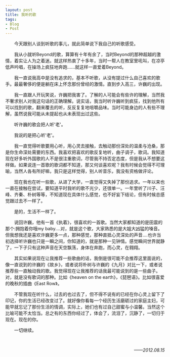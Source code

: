 ```yaml
---
layout: post
title: 我听的歌
tags:
- Blog
- Post
---
```


<p style="text-indent:2em;">
今天跟别人谈到听歌的事儿，就此简单说下我自己的听歌感受。
</p>

<p style="text-indent:2em;">
我从小就听Beyond的歌，算算有十年有余了，当时Beyond的那种超越的激情，着实让人为之着迷。就这样热衷了十多年，当时一帮人在教室里吼叫，在凉亭低声吟唱，在操场上疯狂地奔跑......就这样一直爱着Beyond。
</p>

<p style="text-indent:2em;">
我一直说我高中是没有追求的，基本不听歌，从没有提过什么自己喜欢的歌手。最最奢侈的便是躺在床上怀念那份曾经的激情。直到步入高三，许巍的出现。
</p>

<p style="text-indent:2em;">
我一直跟人开玩笑说，许巍把我害了。了解的人可能会有些许的理解，当然我不奢求别人对我这句话的正确理解。说实话，我当时听许巍听到疯狂，找到他所有可以找到的歌，翻来覆去的听，反反复复地咀嚼品味。当时可能身边的人有些不理解，虽然说我可能从未提起也从未表现出过这些。
</p>

<p style="text-indent:2em;">
听许巍的歌会把人听'老'。
</p>

<p style="text-indent:2em;">
我说的是把心听'老'。
</p>

<p style="text-indent:2em;">
我一直觉得听歌要用心听，用心灵去接触，去触动那份深处的温柔与沧桑，那是你生命深处需要的东西。我喜欢把喜欢的歌反复地听，曲子调子，歌词。我知道现在好多听外国歌的人不是很注重歌词，尽管我不持否定态度，但是我从不想要这样做。如果说连一首歌的歌词都不知道，那又何谈喜欢呢？我有时候会觉得不可理喻，当然人各有所好嘛，我只是这样觉得，别人听音乐，我没有资格做评论。
</p>

<p style="text-indent:2em;">
现在我也在听一些歌，从进了大学，一直觉得又失掉了那份追求。一年以来也一直在接触在尝试，要知道平时我听的歌不光少，还很单一。一年里听了川子、汪峰、齐秦、朴树等等，不知道现在具体什么感觉，也不好妄下结论，但有时候总感觉跟过去不一样了。
</p>

<p style="text-indent:2em;">
是的，生活不一样了。
</p>

<p style="text-indent:2em;">
说回许巍，他有一首《执着》，很喜欢的一首歌。当然大家都知道的是田震的那个:拥抱着你哦my baby....对，就是这个歌，大家熟悉的是大姐大凶猛的嗓音。但我想我还是喜欢许巍更多一点，那种感觉，那种直抵心灵深处的声音....也许当初选择听许巍也只是一瞬之间，你知道的，就是那种一见钟情。感觉瞬间世界就静了，一下子只有这种声音在天空飘荡，身体在奔跑，而心灵，在翱翔。
</p>

<p style="text-indent:2em;">
其实如果说现在让我推荐一些歌曲的话，我倒是很可能不会推荐这里面说的，像一直说到的许巍的《故乡》，或者说将朴树与许巍的《九月》对比一下，或者说推荐些一直触动我的歌。我觉得现在让我推荐的话我最可能说到的是一些曲子。对，就是没有歌词的那种。比如《heaven on the earth》，《琵琶语》。比如很喜爱的晚秋的插曲《East Row》。
</p>

<p style="text-indent:2em;">
不管我现在听什么，过去的也过去了，但不得不说有的已经在你心灵上留下了印记，你的生活已经改变过了。就好像你看每一个经历生活磨砺过的家庭主妇，可能早就忘记了那份生活的情调，实际上，她们也有过自己甜蜜与小温馨。当然这个比喻可能不太恰当。总之有的东西你经过了，体会了，流泪了，沉静了，一切归于现在。现在的你。
</p>

<p style="text-indent:2em;">
一切继续。
</p>

<br />
<p align="right">
<em>
——2012.08.15
</em>
</p>